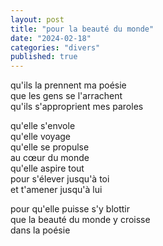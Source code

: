 ```yaml
---
layout: post
title: "pour la beauté du monde"
date: "2024-02-18"
categories: "divers"
published: true
---
```


qu'ils la prennent ma poésie  
que les gens se l'arrachent  
qu'ils s'approprient mes paroles  

qu'elle s'envole  
qu'elle voyage  
qu'elle se propulse  
au cœur du monde  
qu'elle aspire tout  
pour s'élever jusqu'à toi  
et t'amener jusqu'à lui  

pour qu'elle puisse s'y blottir  
que la beauté du monde y croisse  
dans la poésie  

